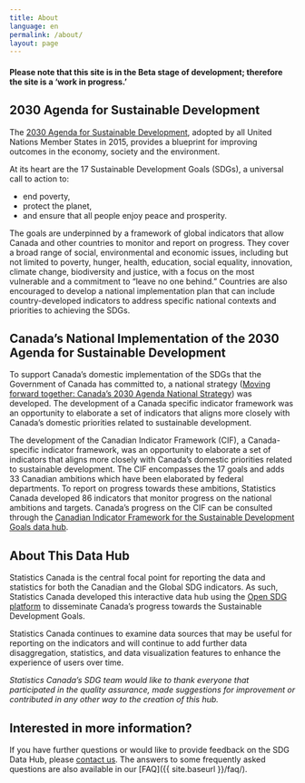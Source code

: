 ```yaml
---
title: About
language: en
permalink: /about/
layout: page
---
```


#### Please note that this site is in the Beta stage of development; therefore the site is a ‘work in progress.’

## 2030 Agenda for Sustainable Development
The <a href="https://sdgs.un.org/2030agenda">2030 Agenda for Sustainable Development</a>, adopted by all United Nations Member States in 2015, provides a blueprint for improving outcomes in the economy, society and the environment. 

At its heart are the 17 Sustainable Development Goals (SDGs), a universal call to action to:
* end poverty,
* protect the planet,
* and ensure that all people enjoy peace and prosperity.

The goals are underpinned by a framework of global indicators that allow Canada and other countries to monitor and report on progress. They cover a broad range of social, environmental and economic issues, including but not limited to poverty, hunger, health, education, social equality, innovation, climate change, biodiversity and justice, with a focus on the most vulnerable and a commitment to “leave no one behind.” Countries are also encouraged to develop a national implementation plan that can include country-developed indicators to address specific national contexts and priorities to achieving the SDGs.

## Canada’s National Implementation of the 2030 Agenda for Sustainable Development
To support Canada’s domestic implementation of the SDGs that the Government of Canada has committed to, a national strategy (<a href="https://www.canada.ca/en/employment-social-development/programs/agenda-2030/moving-forward.html">Moving forward together: Canada’s 2030 Agenda National Strategy</a>) was developed.  The development of a Canada specific indicator framework was an opportunity to elaborate a set of indicators that aligns more closely with Canada’s domestic priorities related to sustainable development.

The development of the Canadian Indicator Framework (CIF), a Canada-specific indicator framework, was an opportunity to elaborate a set of indicators that aligns more closely with Canada’s domestic priorities related to sustainable development. The CIF encompasses the 17 goals and adds 33 Canadian ambitions which have been elaborated by federal departments. To report on progress towards these ambitions, Statistics Canada developed 86 indicators that monitor progress on the national ambitions and targets. Canada’s progress on the CIF can be consulted through the <a href="https://sdgcif-data-canada-oddcic-donnee.github.io/">Canadian Indicator Framework for the Sustainable Development Goals data hub</a>.

## About This Data Hub
Statistics Canada is the central focal point for reporting the data and statistics for both the Canadian and the Global SDG indicators. As such, Statistics Canada developed this interactive data hub using the <a href="https://open-sdg.org/">Open SDG platform</a> to disseminate Canada’s progress towards the Sustainable Development Goals. 

Statistics Canada continues to examine data sources that may be useful for reporting on the indicators and will continue to add further data disaggregation, statistics, and data visualization features to enhance the experience of users over time.

<em>Statistics Canada’s SDG team would like to thank everyone that participated in the quality assurance, made suggestions for improvement or contributed in any other way to the creation of this hub.</em>


## Interested in more information?
If you have further questions or would like to provide feedback on the SDG Data Hub, please <a href="mailto:statcan.sdg-odd.statcan@statcan.gc.ca">contact us</a>. The answers to some frequently asked questions are also available in our [FAQ]({{ site.baseurl }}/faq/).
